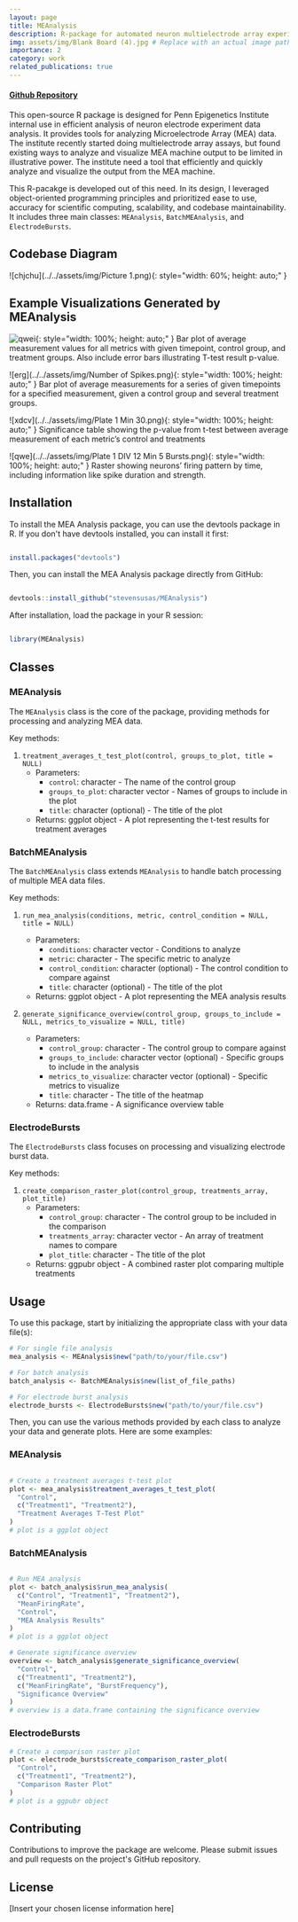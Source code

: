 ```yaml
---
layout: page
title: MEAnalysis
description: R-package for automated neuron multielectrode array experiment data analysis
img: assets/img/Blank Board (4).jpg # Replace with an actual image path
importance: 2
category: work
related_publications: true
---
```


#### [Github Repository](https://github.com/stevensusas/MEAnalysis)

This open-source R package is designed for Penn Epigenetics Institute internal use in efficient analysis of neuron electrode experiment data analysis. It provides tools for analyzing Microelectrode Array (MEA) data. The institute recently started doing multielectrode array assays, but found existing ways to analyze and visualize MEA machine output to be limited in illustrative power. The institute need a tool that efficiently and quickly analyze and visualize the output from the MEA machine.

This R-pacakge is developed out of this need. In its design, I leveraged object-oriented programming principles and prioritized ease to use, accuracy for scientific computing, scalability, and codebase maintainability. It includes three main classes: `MEAnalysis`, `BatchMEAnalysis`, and `ElectrodeBursts`.

## Codebase Diagram

![chjchu](../../assets/img/Picture 1.png){: style="width: 60%; height: auto;" }

## Example Visualizations Generated by MEAnalysis

![qwei](../../assets/img/Plate_1_DIV_18_30_Min.png){: style="width: 100%; height: auto;" }
Bar plot of average measurement values for all metrics with given timepoint, control group, and treatment groups. Also include error bars illustrating T-test result p-value.

![erg](../../assets/img/Number of Spikes.png){: style="width: 100%; height: auto;" }
Bar plot of average measurements for a series of given timepoints for a specified measurement, given a control group and several treatment groups.

![xdcv](../../assets/img/Plate 1 Min 30.png){: style="width: 100%; height: auto;" }
Significance table showing the p-value from t-test between average measurement of each metric’s control and treatments

![qwe](../../assets/img/Plate 1 DIV 12 Min 5 Bursts.png){: style="width: 100%; height: auto;" }
Raster showing neurons’ firing pattern by time, including information like spike duration and strength.

## Installation

To install the MEA Analysis package, you can use the devtools package in R. If you don't have devtools installed, you can install it first:

```R

install.packages("devtools")

```

Then, you can install the MEA Analysis package directly from GitHub:

```R

devtools::install_github("stevensusas/MEAnalysis")

```

After installation, load the package in your R session:

```R

library(MEAnalysis)

```

## Classes

### MEAnalysis

The `MEAnalysis` class is the core of the package, providing methods for processing and analyzing MEA data.

Key methods:

1. `treatment_averages_t_test_plot(control, groups_to_plot, title = NULL)`
   - Parameters:
     - `control`: character - The name of the control group
     - `groups_to_plot`: character vector - Names of groups to include in the plot
     - `title`: character (optional) - The title of the plot
   - Returns: ggplot object - A plot representing the t-test results for treatment averages

### BatchMEAnalysis

The `BatchMEAnalysis` class extends `MEAnalysis` to handle batch processing of multiple MEA data files.

Key methods:

1. `run_mea_analysis(conditions, metric, control_condition = NULL, title = NULL)`

   - Parameters:
     - `conditions`: character vector - Conditions to analyze
     - `metric`: character - The specific metric to analyze
     - `control_condition`: character (optional) - The control condition to compare against
     - `title`: character (optional) - The title of the plot
   - Returns: ggplot object - A plot representing the MEA analysis results

2. `generate_significance_overview(control_group, groups_to_include = NULL, metrics_to_visualize = NULL, title)`
   - Parameters:
     - `control_group`: character - The control group to compare against
     - `groups_to_include`: character vector (optional) - Specific groups to include in the analysis
     - `metrics_to_visualize`: character vector (optional) - Specific metrics to visualize
     - `title`: character - The title of the heatmap
   - Returns: data.frame - A significance overview table

### ElectrodeBursts

The `ElectrodeBursts` class focuses on processing and visualizing electrode burst data.

Key methods:

1. `create_comparison_raster_plot(control_group, treatments_array, plot_title)`
   - Parameters:
     - `control_group`: character - The control group to be included in the comparison
     - `treatments_array`: character vector - An array of treatment names to compare
     - `plot_title`: character - The title of the plot
   - Returns: ggpubr object - A combined raster plot comparing multiple treatments

## Usage

To use this package, start by initializing the appropriate class with your data file(s):

```R
# For single file analysis
mea_analysis <- MEAnalysis$new("path/to/your/file.csv")

# For batch analysis
batch_analysis <- BatchMEAnalysis$new(list_of_file_paths)

# For electrode burst analysis
electrode_bursts <- ElectrodeBursts$new("path/to/your/file.csv")
```

Then, you can use the various methods provided by each class to analyze your data and generate plots. Here are some examples:

### MEAnalysis

```R

# Create a treatment averages t-test plot
plot <- mea_analysis$treatment_averages_t_test_plot(
  "Control",
  c("Treatment1", "Treatment2"),
  "Treatment Averages T-Test Plot"
)
# plot is a ggplot object
```

### BatchMEAnalysis

```R

# Run MEA analysis
plot <- batch_analysis$run_mea_analysis(
  c("Control", "Treatment1", "Treatment2"),
  "MeanFiringRate",
  "Control",
  "MEA Analysis Results"
)
# plot is a ggplot object

# Generate significance overview
overview <- batch_analysis$generate_significance_overview(
  "Control",
  c("Treatment1", "Treatment2"),
  c("MeanFiringRate", "BurstFrequency"),
  "Significance Overview"
)
# overview is a data.frame containing the significance overview
```

### ElectrodeBursts

```R
# Create a comparison raster plot
plot <- electrode_bursts$create_comparison_raster_plot(
  "Control",
  c("Treatment1", "Treatment2"),
  "Comparison Raster Plot"
)
# plot is a ggpubr object
```

## Contributing

Contributions to improve the package are welcome. Please submit issues and pull requests on the project's GitHub repository.

## License

[Insert your chosen license information here]
